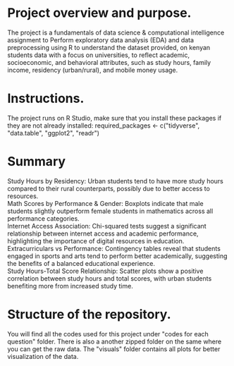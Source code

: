 # Project overview and purpose.
The project is a fundamentals of data science & computational intelligence assignment to Perform exploratory data analysis (EDA) and data preprocessing using R to understand the dataset provided, on kenyan students data with a focus on universities,  to reflect academic, socioeconomic, and behavioral attributes, such as study hours, family income, residency (urban/rural), and mobile money usage.

# Instructions. 
The project runs on R Studio, make sure that you install these packages if they are not already installed:
required_packages <- c("tidyverse", "data.table", "ggplot2", "readr")

# Summary
Study Hours by Residency: Urban students tend to have more study hours compared to their rural counterparts, possibly due to better access to resources.  
Math Scores by Performance & Gender: Boxplots indicate that male students slightly outperform female students in mathematics across all performance categories.  
Internet Access Association: Chi-squared tests suggest a significant relationship between internet access and academic performance, highlighting the importance of digital resources in education.  
Extracurriculars vs Performance: Contingency tables reveal that students engaged in sports and arts tend to perform better academically, suggesting the benefits of a balanced educational experience.  
Study Hours-Total Score Relationship: Scatter plots show a positive correlation between study hours and total scores, with urban students benefiting more from increased study time.

# Structure of the repository. 
You will find all the codes used for this project under "codes for each question" folder. There is also a another zipped folder on the same where you can get the raw data. 
The "visuals" folder contains all plots for better visualization of the data. 



